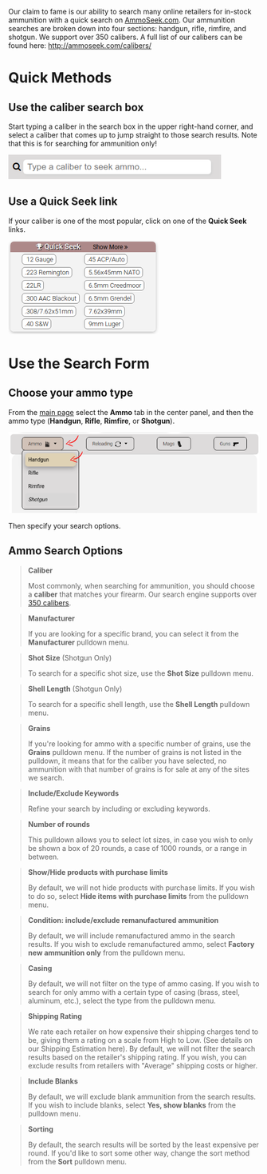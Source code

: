 <!-- TITLE: Searching Ammunition -->
<!-- SUBTITLE: A quick summary of Searching Ammunition -->

Our claim to fame is our ability to search many online retailers for in-stock ammunition with a quick search on [AmmoSeek.com](https://ammoseek.com). Our ammunition searches are broken down into four sections: handgun, rifle, rimfire, and shotgun. We support over 350 calibers. A full list of our calibers can be found here: http://ammoseek.com/calibers/

# Quick Methods
## Use the caliber search box

Start typing a caliber in the search box in the upper right-hand corner, and select a caliber that comes up to jump straight to those search results. Note that this is for searching for ammunition only!

![Calibersearchbox](/uploads/calibersearchbox.png "Calibersearchbox")

## Use a Quick Seek link

If your caliber is one of the most popular, click on one of the **Quick Seek** links.

![Quickseeklinks](/uploads/quickseeklinks.png "Quickseeklinks")

# Use the Search Form

## Choose your ammo type

From the [main page](https://ammoseek.com/) select the **Ammo** tab in the center panel, and then the ammo type (**Handgun**, **Rifle**, **Rimfire**, or **Shotgun**).

![Formammohandgun](/uploads/formammohandgun.png "Formammohandgun")

Then specify your search options.

## Ammo Search Options

> **Caliber**
> 
> Most commonly, when searching for ammunition, you should choose a **caliber** that matches your firearm. Our search engine supports over [350 calibers](http://ammoseek.com/calibers/).

> **Manufacturer**
> 
> If you are looking for a specific brand, you can select it from the **Manufacturer** pulldown menu.

> **Shot Size** (Shotgun Only)
> 
> To search for a specific shot size, use the **Shot Size** pulldown menu.

> **Shell Length** (Shotgun Only)
> 
> To search for a specific shell length, use the **Shell Length** pulldown menu.

> **Grains**
> 
> If you're looking for ammo with a specific number of grains, use the **Grains** pulldown menu. If the number of grains is not listed in the pulldown, it means that for the caliber you have selected, no ammunition with that number of grains is for sale at any of the sites we search.

> **Include/Exclude Keywords**
> 
> Refine your search by including or excluding keywords.

> **Number of rounds**
> 
> This pulldown allows you to select lot sizes, in case you wish to only be shown a box of 20 rounds, a case of 1000 rounds, or a range in between.

> **Show/Hide products with purchase limits**
> 
> By default, we will not hide products with purchase limits. If you wish to do so, select **Hide items with purchase limits** from the pulldown menu.

> **Condition: include/exclude remanufactured ammunition**
> 
> By default, we will include remanufactured ammo in the search results. If you wish to exclude remanufactured ammo, select **Factory new ammunition only** from the pulldown menu.

> **Casing**
> 
> By default, we will not filter on the type of ammo casing. If you wish to search for only ammo with a certain type of casing (brass, steel, aluminum, etc.), select the type from the pulldown menu.

> **Shipping Rating**
> 
> We rate each retailer on how expensive their shipping charges tend to be, giving them a rating on a scale from High to Low. (See details on our Shipping Estimation here). By default, we will not filter the search results based on the retailer's shipping rating. If you wish, you can exclude results from retailers with "Average" shipping costs or higher.

> **Include Blanks**
> 
> By default, we will exclude blank ammunition from the search results. If you wish to include blanks, select **Yes, show blanks** from the pulldown menu.

> **Sorting**
> 
> By default, the search results will be sorted by the least expensive per round. If you'd like to sort some other way, change the sort method from the **Sort** pulldown menu.